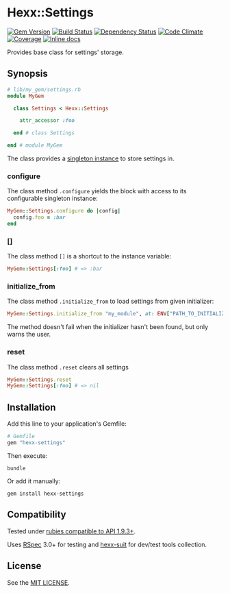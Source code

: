 Hexx::Settings
===================

[![Gem Version](https://img.shields.io/gem/v/hexx-settings.svg)][gem]
[![Build Status](https://img.shields.io/travis/nepalez/hexx-settings/master.svg)][travis]
[![Dependency Status](https://img.shields.io/gemnasium/nepalez/hexx-settings.svg)][gemnasium]
[![Code Climate](https://img.shields.io/codeclimate/github/nepalez/hexx-settings.svg)][codeclimate]
[![Coverage](https://img.shields.io/coveralls/nepalez/hexx-settings.svg)][coveralls]
[![Inline docs](http://inch-ci.org/github/nepalez/hexx-settings.svg)][inch]

[codeclimate]: https://codeclimate.com/github/nepalez/hexx-settings
[coveralls]: https://coveralls.io/r/nepalez/hexx-settings
[gem]: https://rubygems.org/gems/hexx-settings
[gemnasium]: https://gemnasium.com/nepalez/hexx-settings
[travis]: https://travis-ci.org/nepalez/hexx-settings
[inch]: https://inch-ci.org/github/nepalez/hexx-settings

Provides base class for settings' storage.

Synopsis
--------

```ruby
# lib/my_gem/settings.rb
module MyGem

  class Settings < Hexx::Settings

    attr_accessor :foo

  end # class Settings

end # module MyGem
```

The class provides a [singleton instance] to store settings in.

### configure

The class method `.configure` yields the block with access to its configurable
singleton instance:

```ruby
MyGem::Settings.configure do |config|
  config.foo = :bar
end
```

### []

The class method `[]` is a shortcut to the instance variable:

```ruby
MyGem::Settings[:foo] # => :bar
```

### initialize_from

The class method `.initialize_from` to load settings from given initializer:

```ruby
MyGem::Settings.initialize_from "my_module", at: ENV["PATH_TO_INITIALIZERS"]
```

The method doesn't fail when the initializer hasn't been found,
but only warns the user.

### reset

The class method `.reset` clears all settings

```ruby
MyGem::Settings.reset
MyGem::Settings[:foo] # => nil
```

[singleton instance]: http://ruby-doc.org/stdlib-1.9.3/libdoc/singleton/rdoc/Singleton.html

Installation
------------

Add this line to your application's Gemfile:

```ruby
# Gemfile
gem "hexx-settings"
```

Then execute:

```
bundle
```

Or add it manually:

```
gem install hexx-settings
```

Compatibility
-------------

Tested under [rubies compatible to API 1.9.3+](.travis.yml).

Uses [RSpec] 3.0+ for testing and [hexx-suit] for dev/test tools collection.

[RSpec]: http://rspec.info/
[hexx-suit]: http://github.com/nepalez/hexx-suit

License
-------

See the [MIT LICENSE](LICENSE).
